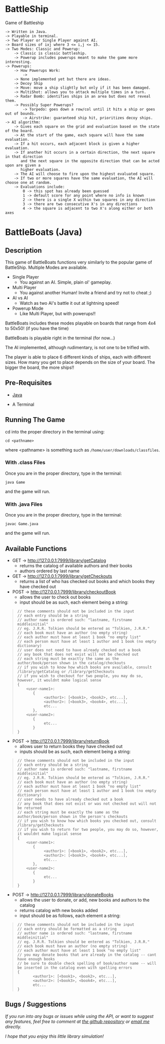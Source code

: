 # BattleShip
Game of Battleship

    -> Written in Java.
    -> Playable in terminal.
    -> Two Player or Single Player against AI.
    -> Board sizes of ixj where 3 <= i,j <= 15.
    -> Two Modes: Classic and Powerup:
        -> Classic is classic battleship.
        -> Powerup includes powerups meant to make the game more interesting.
    -> Powerups:
        -> How Powerups Work: 
            -> 
        -> None implemented yet but there are ideas.
        -> Decoy Ship
        -> Move: move a ship slightly but only if it has been damaged.
        -> MultiShot: allows you to attack multiple times in a turn.
        -> Radar Bomb: identifies ships in an area but does not reveal them.
        -> Possibly Super Powerups?
            -> Torpedo: goes down a row/col until it hits a ship or goes out of bounds.
            -> Airstrike: guaranteed ship hit, prioritizes decoy ships.
    -> AI algorithm:
        -> Gives each square on the grid and evaluation based on the state of the board.
        -> At the start of the game, each square will have the same evaluation.
        -> If a hit occurs, each adjacent block is given a higher evaluation.
        -> If another hit occurs in a certain direction, the next square in that direction
           and the next square in the opposite direction that can be acted upon are given a 
           higher evaluation.
        -> The AI will choose to fire upon the highest evaluated square.
        -> If two or more squares have the same evaluation, the AI will choose one at random.
        -> Evaluations include:
            0 -> this spot has already been guessed
            1 -> default score for any point where no info is known
            2 -> there is a single X within two squares in any direction
            3 -> there are two consecutive X's in any directions
            4 -> the square is adjacent to two X's along either or both axes

# BattleBoats (Java)

## Description

This game of BattleBoats functions very similarly to the popular game of BattleShip. 
Multiple Modes are available.

- Single Player
    - You against an AI. Simple, plain ol' gameplay. 
- Multi Player
    - You against another Human! Invite a friend and try not to cheat ;)
- AI vs AI
    - Watch as two AI's battle it out at lightning speed!
- Powerup Mode
    - Like Multi Player, but with powerups!!

BattleBoats includes these modes playable on boards that range from 4x4 to 50x50! (if you have the time)

BattleBoats is playable right in the terminal (for now...)

The AI implemented, although rudimentary, is not one to be trifled with.

The player is able to place 6 different kinds of ships, each with different sizes. How many you get
to place depends on the size of your board. The bigger the board, the more ships!!

## Pre-Requisites

- [Java](https://www.java.com/en/)

- A Terminal

## Running The Game

cd into the proper directory in the terminal using: 

```
cd <pathname>
```

where \<pathname\> is something such as `/home/user/downloads/classfiles`.

### With .class Files

Once you are in the proper directory, type in the terminal:

```
java Game
```

and the game will run.

### With .java Files

Once you are in the proper directory, type in the terminal:

```
javac Game.java
```

and the game will run.

## Available Functions

- GET → http://127.0.0.1:7999/library/getCatalog
    - returns the catalog of available authors and their books
    - authors ordered by last name
- GET → http://127.0.0.1:7999/library/getCheckouts
    - returns a list of who has checked out books and which books they have checked out
- POST → http://127.0.0.1:7999/library/checkoutBook
    - allows the user to check out books
    - input should be as such, each element being a string:

>```
>// these comments should not be included in the input
>// each entry should be a string
>// author name is ordered such: "lastname, firstname middleinitial"
>// eg. J.R.R. Tolkien should be entered as "Tolkien, J.R.R."
>// each book must have an author (no empty string)
>// each author must have at least 1 book "no empty list"
>// each person must have at least 1 author and 1 book (no empty dictionary)
>// user does not need to have already checked out a book
>// any book that does not exist will not be checked out
>// each string must be exactly the same as the author/book/person shown in the catalog/checkouts
>// if you wish to know how which books are available, consult /library/getCatalog or /library/getCheckouts
>// if you wish to checkout for two people, you may do so, however, it wouldnt make logical sense
>{
>     <user-name1>: 
>        {
>             <author1>: [<book1>, <book2>, etc...], 
>             <author2>: [<book3>, <book4>, etc...], 
>             etc...
>        },
>     <user-name2>: 
>        { 
>             etc...
>        }
>}
>```

- POST → http://127.0.0.1:7999/library/returnBook
    - allows user to return books they have checked out
    - inputs should be as such, each element being a string:

>```
>// these comments should not be included in the input
>// each entry should be a string
>// author name is ordered such: "lastname, firstname middleinitial"
>// eg. J.R.R. Tolkien should be entered as "Tolkien, J.R.R."
>// each book must have an author (no empty string)
>// each author must have at least 1 book "no empty list"
>// each person must have at least 1 author and 1 book (no empty dictionary)
>// user needs to have already checked out a book
>// any book that does not exist or was not checked out will not be returned
>// each string must be exactly the same as the author/book/person shown in the person's checkouts
>// if you wish to know how which books you checked out, consult /library/getCheckouts
>// if you wish to return for two people, you may do so, however, it wouldnt make logical sense
>{
>     <user-name1>: 
>        {
>             <author1>: [<book1>, <book2>, etc...], 
>             <author2>: [<book3>, <book4>, etc...], 
>             etc...
>        },
>     <user-name2>: 
>        { 
>             etc...
>        }
>}
>```

- POST → http://127.0.0.1:7999/library/donateBooks
    - allows the user to donate, or add, new books and authors to the catalog
    - returns catalog with new books added
    - input should be as follows, each element a string:

>```
>// these comments should not be included in the input
>// each entry should be formatted as a string
>// author name is ordered such: "lastname, firstname middleinitial"
>// eg. J.R.R. Tolkien should be entered as "Tolkien, J.R.R."
>// each book must have an author (no empty string)
>// each author must have at least 1 book "no empty list"
>// you may donate books that are already in the catalog -- cant have enough books
>// be sure to double check spelling of book/author name -- will be inserted in the catalog even with spelling errors
>{
>        <author1>: [<book1>, <book2>, etc...], 
>        <author2>: [<book3>, <book4>, etc...], 
>        etc...
>}
>```

## Bugs / Suggestions

*If you run into any bugs or issues while using the API, or want to suggest any features, feel free to comment at [the github repository](https://github.com/Syvven/school_stuff)
or [email me](hend0800@umn.edu) directly.* 

*I hope that you enjoy this little library simulation!*
